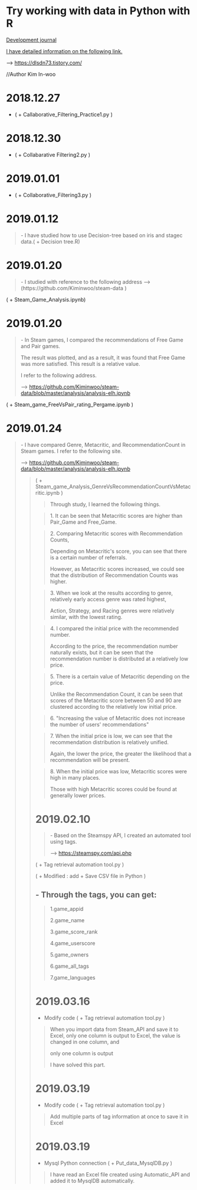 # Try working with data in Python with R

<ins>Development journal</ins>

<ins>I have detailed information on the following link.</ins>

--> https://dlsdn73.tistory.com/ 

//Author Kim In-woo 


<h1>2018.12.27</h1>

- ( + Callaborative_Filtering_Practice1.py ) 

<h1>2018.12.30</h1>
   
- ( + Collabarative Filtering2.py ) 

<h1>2019.01.01</h1>

- ( + Collaborative_Filtering3.py ) 

<h1>2019.01.12</h1>
<blockquote>
- I have studied how to use Decision-tree based on iris and stagec data.( + Decision tree.R) 
</blockquote>
<h1>2019.01.20</h1> 
<blockquote>
- I studied with reference to the following address --> (https://github.com/Kiminwoo/steam-data ) 
</blockquote>
( + Steam_Game_Analysis.ipynb)

<h1>2019.01.20</h1>
<blockquote>
- In Steam games, I compared the recommendations of Free Game and Pair games. 

The result was plotted, and as a result, it was found that Free Game was more satisfied. This result is a relative value.

I refer to the following address.

--> https://github.com/Kiminwoo/steam-data/blob/master/analysis/analysis-elh.ipynb
</blockquote>
( + Steam_game_FreeVsPair_rating_Pergame.ipynb ) 


<h1>2019.01.24</h1> 
<blockquote>
- I have compared Genre, Metacritic, and RecommendationCount in Steam games. I refer to the following site. 

--> https://github.com/Kiminwoo/steam-data/blob/master/analysis/analysis-elh.ipynb 
<blockquote>
( + Steam_game_Analysis_GenreVsRecommendationCountVsMetacritic.ipynb ) 
<blockquote>
Through study, I learned the following things.
</blockquote>
<blockquote>
1. It can be seen that Metacritic scores are higher than Pair_Game and Free_Game.
</blockquote>
<blockquote>
2. Comparing Metacritic scores with Recommendation Counts,

   Depending on Metacritic's score, you can see that there is a certain number of referrals.

   However, as Metacritic scores increased, we could see that the distribution of Recommendation Counts was higher.
</blockquote>
<blockquote>
3. When we look at the results according to genre, relatively early access genre was rated highest,

   Action, Strategy, and Racing genres were relatively similar, with the lowest rating.
</blockquote>
<blockquote>
4. I compared the initial price with the recommended number.

   According to the price, the recommendation number naturally exists, but it can be seen that the recommendation number is distributed    at a relatively low price.
</blockquote>
<blockquote>
5. There is a certain value of Metacritic depending on the price.

   Unlike the Recommendation Count, it can be seen that scores of the Metacritic score between 50 and 90 are clustered according to the    relatively low initial price.
</blockquote>
<blockquote>
6. "Increasing the value of Metacritic does not increase the number of users' recommendations"
</blockquote>
<blockquote>
7. When the initial price is low, we can see that the recommendation distribution is relatively unified.

   Again, the lower the price, the greater the likelihood that a recommendation will be present.
</blockquote>
<blockquote>
8. When the initial price was low, Metacritic scores were high in many places.

   Those with high Metacritic scores could be found at generally lower prices.
</blockquote>

<h1>2019.02.10</h1>
<blockquote>
- Based on the Steamspy API, I created an automated tool using tags.

--> https://steamspy.com/api.php
</blockquote>
( + Tag retrieval automation tool.py ) 

( + Modified : add + Save CSV file in Python ) 


<h2>- Through the tags, you can get:</h2>
<blockquote>
1.game_appid

2.game_name

3.game_score_rank

4.game_userscore

5.game_owners

6.game_all_tags

7.game_languages
</blockquote>

<h1>2019.03.16</h1>

- Modify code ( + Tag retrieval automation tool.py ) 
<blockquote>
When you import data from Steam_API and save it to Excel, only one column is output to Excel, the value is changed in one column, and 

only one column is output

I have solved this part.
</blockquote>
<h1>2019.03.19</h1>

- Modify code ( + Tag retrieval automation tool.py ) 
<blockquote>
Add multiple parts of tag information at once to save it in Excel
</blockquote>
<h1>2019.03.19</h1>

- Mysql Python connection ( + Put_data_MysqlDB.py ) 
<blockquote>
I have read an Excel file created using Automatic_API and added it to MysqlDB automatically.
</blockquote>
